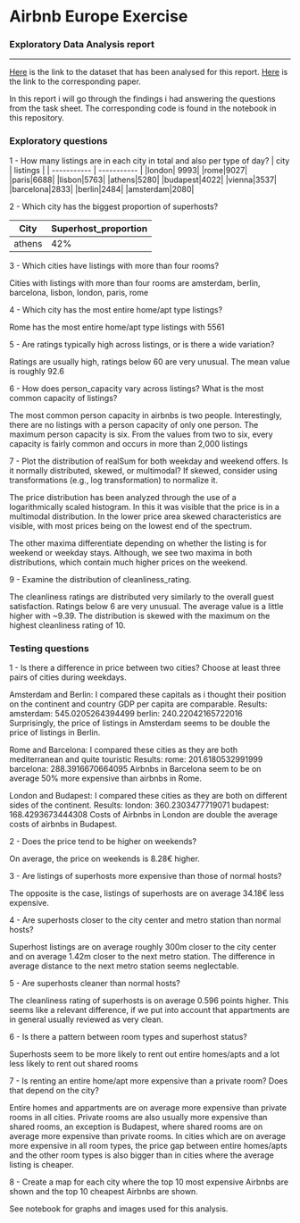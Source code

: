 #  Airbnb Europe Exercise
### Exploratory Data Analysis report
---
[Here](https://docs.google.com/spreadsheets/d/1ecopK6oyyb4d_7-QLrCr8YlgFrCetHU7-VQfnYej7JY/edit?usp=sharing) is the link to the dataset that has been analysed for this report. [Here](https://www.sciencedirect.com/science/article/pii/S0261517721000388) is the link to the corresponding paper.

In this report i will go through the findings i had answering the questions from the task sheet. The corresponding code is found in the notebook in this repository.

### Exploratory questions

1 -  How many listings are in each city in total and also per type of day?
| city | listings |
| ----------- | ----------- |
|london|       9993|
|rome|9027|
|paris|6688|
|lisbon|5763|
|athens|5280|
|budapest|4022|
|vienna|3537|
|barcelona|2833|
|berlin|2484|
|amsterdam|2080|

2 - Which city has the biggest proportion of superhosts?

|City|Superhost_proportion|
| ---------|--------|
|athens|42%|

3 - Which cities have listings with more than four rooms?

Cities with listings with more than four rooms are amsterdam, berlin, barcelona, lisbon, london, paris, rome

4 - Which city has the most entire home/apt type listings?

Rome has the most entire home/apt type listings with 5561

5 -  Are ratings typically high across listings, or is there a wide variation?

Ratings are usually high, ratings below 60 are very unusual. The mean value is roughly 92.6


6 - How does person_capacity vary across listings? What is the most common capacity of listings?

The most common person capacity in airbnbs is two people. Interestingly, there are no listings with a person capacity of only one person. The maximum person capacity is six. From the values from two to six, every capacity is fairly common and occurs in more than 2,000 listings

7 - Plot the distribution of realSum for both weekday and weekend offers. Is it normally distributed, skewed, or multimodal? If skewed, consider using transformations (e.g., log transformation) to normalize it.

The price distribution has been analyzed through the use of a logarithmically scaled histogram. In this it was visible that the price is in a multimodal distribution. In the lower price area skewed characteristics are visible, with most prices being on the lowest end of the spectrum. 

The other maxima differentiate depending on whether the listing is for weekend or weekday stays. Although, we see two maxima in both distributions, which contain much higher prices on the weekend.


9 - Examine the distribution of cleanliness_rating.

The cleanliness ratings are distributed very similarly to the overall guest satisfaction. Ratings below 6 are very unusual. The average value is a little higher with ~9.39. The distribution is skewed with the maximum on the highest cleanliness rating of 10.

### Testing questions

1 - Is there a difference in price between two cities? Choose at least three pairs of cities during weekdays.

Amsterdam and Berlin: I compared these capitals as i thought their position on the continent and country GDP per capita are comparable.
Results:
amsterdam:
545.0205264394499
berlin:
240.22042165722016
Surprisingly, the price of listings in Amsterdam seems to be double the price of listings in Berlin.

Rome and Barcelona: I compared these cities as they are both mediterranean and quite touristic
Results:
rome:
201.6180532991999
barcelona:
288.3916670664095
Airbnbs in Barcelona seem to be on average 50% more expensive than airbnbs in Rome.

London and Budapest: I compared these cities as they are both on different sides of the continent.
Results:
london:
360.2303477719071
budapest:
168.4293673444308
Costs of Airbnbs in London are double the average costs of airbnbs in Budapest.

2 - Does the price tend to be higher on weekends?

On average, the price on weekends is 8.28€ higher.

3 - Are listings of superhosts more expensive than those of normal hosts?

The opposite is the case, listings of superhosts are on average 34.18€ less expensive.

4 - Are superhosts closer to the city center and metro station than normal hosts?

Superhost listings are on average roughly 300m closer to the city center and on average 1.42m closer to the next metro station. The difference in average distance to the next metro station seems neglectable.

5 - Are superhosts cleaner than normal hosts?

The cleanliness rating of superhosts is on average 0.596 points higher. This seems like a relevant difference, if we put into account that appartments are in general usually reviewed as very clean.

6 - Is there a pattern between room types and superhost status?

Superhosts seem to be more likely to rent out entire homes/apts and a lot less likely to rent out shared rooms

7 - Is renting an entire home/apt more expensive than a private room? Does that depend on the city?

Entire homes and appartments are on average more expensive than private rooms in all cities. 
Private rooms are also usually more expensive than shared rooms, an exception is Budapest, where shared rooms are on average more expensive than private rooms.
In cities which are on average more expensive in all room types, the price gap between entire homes/apts and the other room types is also bigger than in cities where the average listing is cheaper.

8 - Create a map for each city where the top 10 most expensive Airbnbs are shown and the top 10 cheapest Airbnbs are shown.

See notebook for graphs and images used for this analysis.
